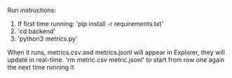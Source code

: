 Run instructions:
1. If first time running: 'pip install -r requirements.txt'
2. 'cd backend'
3. 'python3 metrics.py'

When it runs, metrics.csv and metrics.jsonl will appear in Explorer, they will update in real-time.
'rm metric.csv metric.jsonl' to start from row one again the next time running it
